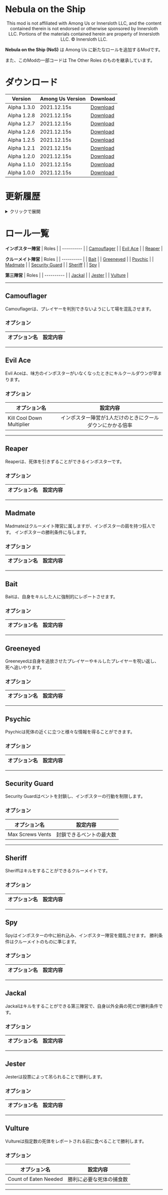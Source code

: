 # Nebula on the Ship
<p align="center">
This mod is not affiliated with Among Us or Innersloth LLC, and the content contained therein is not endorsed or otherwise sponsored by Innersloth LLC. Portions of the materials contained herein are property of Innersloth LLC. © Innersloth LLC.</p>

**Nebula on the Ship (NoS)** は Among Us に新たなロールを追加するModです。

また、このModの一部コードは The Other Roles のものを継承しています。

# ダウンロード
| Version | Among Us Version | Download |
| ---------- | ---------- | ---------- |
| Alpha 1.3.0 | 2021.12.15s | [Download](https://github.com/Dolly1016/Nebula/releases/download/0.1.3.0,2021.12.15/Nebula.zip)|
| Alpha 1.2.8 | 2021.12.15s | [Download](https://github.com/Dolly1016/Nebula/releases/download/0.1.2.8,2021.12.15/Nebula.zip)|
| Alpha 1.2.7 | 2021.12.15s | [Download](https://github.com/Dolly1016/Nebula/releases/download/0.1.2.7,2021.12.15/Nebula.zip)|
| Alpha 1.2.6 | 2021.12.15s | [Download](https://github.com/Dolly1016/Nebula/releases/download/0.1.2.6,2021.12.15/Nebula.zip)|
| Alpha 1.2.5 | 2021.12.15s | [Download](https://github.com/Dolly1016/Nebula/releases/download/0.1.2.5,2021.12.15/Nebula.zip)|
| Alpha 1.2.1 | 2021.12.15s | [Download](https://github.com/Dolly1016/Nebula/releases/download/0.1.2.1,2021.12.15/Nebula.zip)|
| Alpha 1.2.0 | 2021.12.15s | [Download](https://github.com/Dolly1016/Nebula/releases/download/0.1.2.0/Nebula.zip)|
| Alpha 1.1.0 | 2021.12.15s | [Download](https://github.com/Dolly1016/Nebula/releases/download/0.1.1.0/Nebula.zip)|
| Alpha 1.0.0 | 2021.12.15s | [Download](https://github.com/Dolly1016/Nebula/releases/download/0.1.0.0/Nebula.zip)|

# 更新履歴
<details>
  <summary>クリックで展開</summary>
  
 **Version Alpha 1.3.1**
 - Sheriffがクルーメイト陣営をキルしようとすると自身が死ぬように
  
 **Version Alpha 1.3.0**
 - Bait , Greeneyed , Psychicを追加
  
 **Version Alpha 1.2.8**
 - Vultureを追加
 - バージョン競合検出に関するバグを再度修正
  
 **Version Alpha 1.2.7**
 - バージョン競合検出に関するバグを修正
  
 **Version Alpha 1.2.6**
 - Alpha 1.2.0の追加内容に関するバグ修正
 - Reaperが死体を引き連れてベントに入ったとき、死体が見えなくなるように
  
**Version Alpha 1.2.5**
 - Reaperを暫定的に追加
 - zipファイルの内容を変更
 - Jesterにベントに関する設定項目を追加
 - Steamのアカウントへのログインに失敗するバグを修正
  
**Version Alpha 1.2.1**
 - Alpha 1.2.0の追加内容に関するバグ修正
  
**Version Alpha 1.2.0**
 - バージョン競合が起こっているゲームが開始できないように
 - Modを自動で更新できるように
  
**Version Alpha 1.1.0**
 - Jester , Camouflagerを追加
 - Spyがインポスター陣営側から赤文字で見えるように
 - ゲーム開始画面で正常にチームメンバーが表示されるよう修正
  
**Version Alpha 1.0.0**
 - α版を公開
  
</details>

# ロール一覧

**インポスター陣営**
| Roles |
| ---------- |
| [Camouflager](#camouflager) |
| [Evil Ace](#evil-ace) |
| [Reaper](#reaper) |

**クルーメイト陣営**
| Roles |
| ---------- |
| [Bait](#bait) |
| [Greeneyed](#greeneyed) |
| [Psychic](#psychic) |
| [Madmate](#madmate) |
| [Security Guard](#security-guard) |
| [Sheriff](#sheriff) |
| [Spy](#spy) |

**第三陣営**
| Roles |
| ---------- |
| [Jackal](#jackal) |
| [Jester](#jester) |
| [Vulture](#vulture) |

-----------------------

## Camouflager
 Camouflagerは、プレイヤーを判別できないようにして場を混乱させます。
 
 ### オプション
| オプション名 | 設定内容 |
|----------|:-------------:|

-----------------------

## Evil Ace
 Evil Aceは、味方のインポスターがいなくなったときにキルクールダウンが早まります。
 
 ### オプション
| オプション名 | 設定内容 |
|----------|:-------------:|
| Kill Cool Down Multiplier | インポスター陣営が1人だけのときにクールダウンにかかる倍率 

-----------------------

## Reaper
 Reaperは、死体を引きずることができるインポスターです。
 
 ### オプション
| オプション名 | 設定内容 |
|----------|:-------------:|

-----------------------

## Madmate
 Madmateはクルーメイト陣営に属しますが、インポスターの肩を持つ狂人です。
 インポスターの勝利条件に与します。
 
 ### オプション
| オプション名 | 設定内容 |
|----------|:-------------:|

-----------------------

## Bait
 Baitは、自身をキルした人に強制的にレポートさせます。
 
 ### オプション
| オプション名 | 設定内容 |
|----------|:-------------:|

-----------------------

## Greeneyed
 Greeneyedは自身を追放させたプレイヤーやキルしたプレイヤーを呪い返し、死へ追いやります。
 
 ### オプション
| オプション名 | 設定内容 |
|----------|:-------------:|

-----------------------

## Psychic
 Psychicは死体の近くに立つと様々な情報を得ることができます。
 
 ### オプション
| オプション名 | 設定内容 |
|----------|:-------------:|

-----------------------

## Security Guard
 Security Guardはベントを封鎖し、インポスターの行動を制限します。
 
 ### オプション
| オプション名 | 設定内容 |
|----------|:-------------:|
| Max Screws Vents | 封鎖できるベントの最大数 

-----------------------

## Sheriff
 Sheriffはキルをすることができるクルーメイトです。
 
 ### オプション
| オプション名 | 設定内容 |
|----------|:-------------:|

-----------------------

## Spy
 Spyはインポスターの中に紛れ込み、インポスター陣営を錯乱させます。
 勝利条件はクルーメイトのものに準じます。
 
 ### オプション
| オプション名 | 設定内容 |
|----------|:-------------:|

-----------------------

## Jackal
 Jackalはキルをすることができる第三陣営で、自身以外全員の死亡が勝利条件です。
 
 ### オプション
| オプション名 | 設定内容 |
|----------|:-------------:|

-----------------------

## Jester
 Jesterは投票によって吊られることで勝利します。
 
 ### オプション
| オプション名 | 設定内容 |
|----------|:-------------:|

-----------------------

## Vulture
 Vultureは指定数の死体をレポートされる前に食べることで勝利します。
 
 ### オプション
| オプション名 | 設定内容 |
|----------|:-------------:|
| Count of Eaten Needed | 勝利に必要な死体の捕食数 

-----------------------
